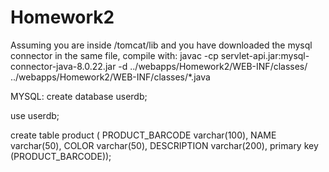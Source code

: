 # Homework2

Assuming you are inside /tomcat/lib and you have downloaded the mysql connector in the same file, compile with:
javac -cp  servlet-api.jar:mysql-connector-java-8.0.22.jar -d ../webapps/Homework2/WEB-INF/classes/ ../webapps/Homework2/WEB-INF/classes/*.java

MYSQL:
create database userdb;

use userdb;

create table product (
   PRODUCT_BARCODE varchar(100),
   NAME  varchar(50),
   COLOR varchar(50),
   DESCRIPTION varchar(200),
   primary key (PRODUCT_BARCODE));
